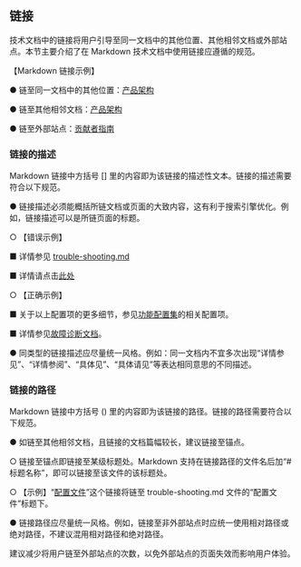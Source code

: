 ## 链接

技术文档中的链接将用户引导至同一文档中的其他位置、其他相邻文档或外部站点。本节主要介绍了在 Markdown 技术文档中使用链接应遵循的规范。

【Markdown 链接示例】

●   链至同一文档中的其他位置：[产品架构](#产品架构)

●   链至其他相邻文档：[产品架构](../docs/architecture.md)

●   链至外部站点：[贡献者指南](https://docs.microsoft.com/zh-cn/contribute/)

### 链接的描述

Markdown 链接中方括号 [] 里的内容即为该链接的描述性文本。链接的描述需要符合以下规范。

●   链接描述必须能概括所链文档或页面的大致内容，这有利于搜索引擎优化。例如，链接描述可以是所链页面的标题。

○   【错误示例】

■   详情参见 [trouble-shooting.md](trouble-shooting.md)

■   详情请点击[此处](trouble-shooting.md)

○   【正确示例】

■   关于以上配置项的更多细节，参见[功能配置集](#功能配置集)的相关配置项。

■   详情参见[故障诊断文档](trouble-shooting.md)。

●   同类型的链接描述应尽量统一风格。例如：同一文档内不宜多次出现“详情参见”、“详情参阅”、“具体见”、“具体请见”等表达相同意思的不同描述。

### 链接的路径

Markdown 链接中方括号 () 里的内容即为该链接的路径。链接的路径需要符合以下规范。

●   如链至其他相邻文档，且链接的文档篇幅较长，建议链接至锚点。

○   链接至锚点即链接至某级标题处。Markdown 支持在链接路径的文件名后加“#标题名称”，即可以链接至该文件的该标题处。

○   【示例】“[配置文件](trouble-shooting.md#配置文件)”这个链接将链至 trouble-shooting.md 文件的“配置文件”标题下。

●   链接路径应尽量统一风格。例如，链接至非外部站点时应统一使用相对路径或绝对路径，不建议混用相对路径和绝对路径。

建议减少将用户链至外部站点的次数，以免外部站点的页面失效而影响用户体验。